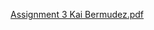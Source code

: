 [Assignment 3 Kai Bermudez.pdf](https://github.com/KaiBermudez1/datasciencekaibermudez/files/6594665/Assignment.3.Kai.Bermudez.pdf)
